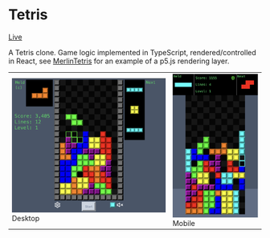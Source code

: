# Tetris

[Live](https://tetris.binarysmile.com)

A Tetris clone. Game logic implemented in TypeScript, rendered/controlled in React, see [MerlinTetris](https://github.com/briansmiley/MerlinTetris) for an example of a p5.js rendering layer.

<table>
  <tr>
    <td><img src="./public/desktopPreview.png" alt="desktop screenshot" width="400" style="max-width: 100%; height: auto;">Desktop</td>
    <td><img src="./public/mobilePreview.png" alt="mobile screenshot" width="200" style="max-width: 100%; height: auto;">Mobile</td>
  </tr>
</table>
